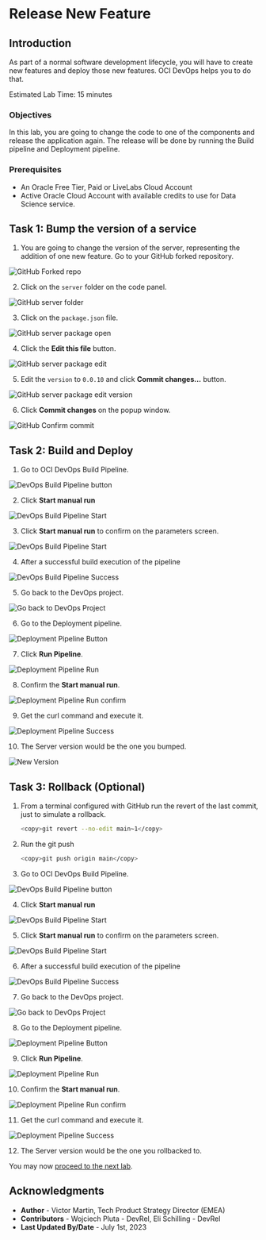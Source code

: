# Release New Feature

## Introduction

As part of a normal software development lifecycle, you will have to create new features and deploy those new features. OCI DevOps helps you to do that.

Estimated Lab Time: 15 minutes

### Objectives

In this lab, you are going to change the code to one of the components and release the application again. The release will be done by running the Build pipeline and Deployment pipeline.

### Prerequisites

* An Oracle Free Tier, Paid or LiveLabs Cloud Account
* Active Oracle Cloud Account with available credits to use for Data Science service.

## Task 1: Bump the version of a service

1. You are going to change the version of the server, representing the addition of one new feature. Go to your GitHub forked repository.

  ![GitHub Forked repo](./images/github-forked-repo.png)

2. Click on the `server` folder on the code panel.

  ![GitHub server folder](./images/github-server-folder.png)

3. Click on the `package.json` file.

  ![GitHub server package open](./images/github-server-package-open.png)

4. Click the **Edit this file** button.

  ![GitHub server package edit](./images/github-server-package-edit.png)

5. Edit the `version` to `0.0.10` and click **Commit changes...** button.

  ![GitHub server package edit version](./images/github-server-package-edit-version.png)

6. Click **Commit changes** on the popup window.

  ![GitHub Confirm commit](./images/github-commit-form.png)

## Task 2: Build and Deploy

1. Go to OCI DevOps Build Pipeline.

  ![DevOps Build Pipeline button](./images/devops-build-pipeline-button.png)

2. Click **Start manual run**

  ![DevOps Build Pipeline Start ](./images/devops-build-pipeline-start.png)

3. Click **Start manual run** to confirm on the parameters screen.

  ![DevOps Build Pipeline Start ](./images/devops-build-pipeline-start-run.png)

4. After a successful build execution of the pipeline

  ![DevOps Build Pipeline Success](./images/devops-build-pipeline-success.png)

5. Go back to the DevOps project.

  ![Go back to DevOps Project](./images/back-to-project.png)

6. Go to the Deployment pipeline.

  ![Deployment Pipeline Button](./images/deployment-pipeline-button.png)

7. Click **Run Pipeline**.

  ![Deployment Pipeline Run](./images/deployment-pipeline-run.png)

8. Confirm the **Start manual run**.

  ![Deployment Pipeline Run confirm](./images/deployment-pipeline-run-confirm.png)

9. Get the curl command and execute it.

  ![Deployment Pipeline Success](./images/deployment-pipeline-success.png)

10. The Server version would be the one you bumped.

  ![New Version](./images/new-version.png)

## Task 3: Rollback (Optional)

1. From a terminal configured with GitHub run the revert of the last commit, just to simulate a rollback.

    ```bash
    <copy>git revert --no-edit main~1</copy>
    ```

2. Run the git push

    ```bash
    <copy>git push origin main</copy>
    ```

3. Go to OCI DevOps Build Pipeline.

  ![DevOps Build Pipeline button](./images/devops-build-pipeline-button.png)

4. Click **Start manual run**

  ![DevOps Build Pipeline Start ](./images/devops-build-pipeline-start.png)

5. Click **Start manual run** to confirm on the parameters screen.

  ![DevOps Build Pipeline Start ](./images/devops-build-pipeline-start-run.png)

6. After a successful build execution of the pipeline

  ![DevOps Build Pipeline Success](./images/devops-build-pipeline-success.png)

7. Go back to the DevOps project.

  ![Go back to DevOps Project](./images/back-to-project.png)

8. Go to the Deployment pipeline.

  ![Deployment Pipeline Button](./images/deployment-pipeline-button.png)

9. Click **Run Pipeline**.

  ![Deployment Pipeline Run](./images/deployment-pipeline-run.png)

10. Confirm the **Start manual run**.

  ![Deployment Pipeline Run confirm](./images/deployment-pipeline-run-confirm.png)

11. Get the curl command and execute it.

  ![Deployment Pipeline Success](./images/deployment-pipeline-success.png)

12. The Server version would be the one you rollbacked to.

You may now [proceed to the next lab](#next).

## Acknowledgments

* **Author** - Victor Martin, Tech Product Strategy Director (EMEA)
* **Contributors** - Wojciech Pluta - DevRel, Eli Schilling - DevRel
* **Last Updated By/Date** - July 1st, 2023